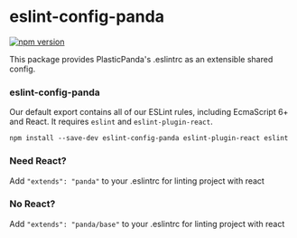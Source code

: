 # eslint-config-panda

[![npm version](https://badge.fury.io/js/eslint-config-panda.svg)](http://badge.fury.io/js/eslint-config-panda)

This package provides PlasticPanda's .eslintrc as an extensible shared config.

### eslint-config-panda

Our default export contains all of our ESLint rules, including EcmaScript 6+
and React. It requires `eslint` and `eslint-plugin-react`.

```
npm install --save-dev eslint-config-panda eslint-plugin-react eslint
```
### Need React?
Add `"extends": "panda"` to your .eslintrc for linting project with react

### No React?
Add `"extends": "panda/base"` to your .eslintrc for linting project with react
